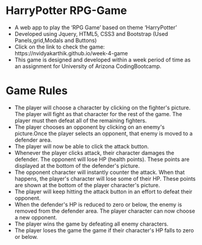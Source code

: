 # HarryPotter RPG-Game

<ul>
<li>A web app to play the ‘RPG Game’ based on theme ‘HarryPotter’</li>
<li>Developed using Jquery, HTML5, CSS3 and Bootstrap (Used Panels,grid,Modals and Buttons)</li>
<li>Click on the link to check the game:  https://nvidyakarthik.github.io/week-4-game</li>
<li>This game is designed and developed within a week period of time as an assignment for University of Arizona CodingBootcamp.</li>

</ul>

<h1>Game Rules</h1>
<ul>
    <li>The player will choose a character by clicking on the fighter's picture. The player will fight as that character for the rest of the game.
        The player must then defeat all of the remaining fighters.
    </li>
    <li>The player chooses an opponent by clicking on an enemy's picture.Once the player selects an opponent, that enemy is moved to a defender         area. 
    </li>
    <li>The player will now be able to click the attack button.</li>
    <li>Whenever the player clicks attack, their character damages the defender. The opponent will lose HP (health points). These points are            displayed at the bottom of the defender's picture. 
    </li>
    <li>The opponent character will instantly counter the attack. When that happens, the player's character will lose some of their HP. These           points are shown at the bottom of the player character's picture.
    </li>
    <li>The player will keep hitting the attack button in an effort to defeat their opponent.</li>
    <li>When the defender's HP is reduced to zero or below, the enemy is removed from the defender area. The player character can now choose a new      opponent.
    </li>
    <li>The player wins the game by defeating all enemy characters.</li>
    <li>The player loses the game the game if their character's HP falls to zero or below.</li>
</ul> 
